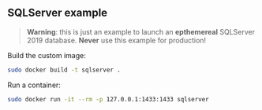 SQLServer example
-----------------

> **Warning**: this is just an example to launch an **epthemereal** SQLServer 2019 database.
> **Never** use this example for production!

Build the custom image:

```bash
sudo docker build -t sqlserver .
```

Run a container:

```bash
sudo docker run -it --rm -p 127.0.0.1:1433:1433 sqlserver
```
